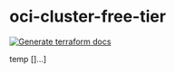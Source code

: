 # oci-cluster-free-tier

[![Generate terraform docs](https://github.com/lcs-martins/oci-cluster-free-tier/actions/workflows/documentation.yml/badge.svg)](https://github.com/lcs-martins/oci-cluster-free-tier/actions/workflows/documentation.yml)

temp []...]